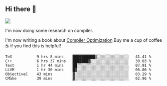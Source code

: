 


<!--
**liusy58/liusy58** is a ✨ _special_ ✨ repository because its `README.md` (this file) appears on your GitHub profile.

Here are some ideas to get you started:

- 🔭 I’m currently working on ...
- 🌱 I’m currently learning ...
- 👯 I’m looking to collaborate on ...
- 🤔 I’m looking for help with ...
- 💬 Ask me about ...
- 📫 How to reach me: ...
- 😄 Pronouns: ...
- ⚡ Fun fact: ...
-->
<!--
![](https://komarev.com/ghpvc/?username=liusy58&color=brightgreen&label=PROFILE+VIEWS)




- 🔭 I’m currently working on my .
- 📫 How to reach me:plz contact me by [email](liusy58@,ail2.sysu.edu.cn) or WeChat(LIUSIYU_58)
- 🏫 I'm an undergraduate in Sun-Yat-sen University majoring in the computer science. Expected to graduate in Spring 2021.
- 👯 I'm now interested in System such as OS, Compiler and Database. 
- 🤔 I’m looking for help with Database System.
-->

## Hi there 👋
![](https://komarev.com/ghpvc/?username=liusy58&color=brightgreen&label=PROFILE+VIEWS)



I'm now doing some research on compiler.

I'm now writing a book about [Compiler Optimization](https://github.com/liusy58/CompilerNotes) Buy me a cup of coffee [☕️](https://user-images.githubusercontent.com/45984215/202376581-4837a283-4812-4063-82bc-cc9c3101d3a5.jpg) if you find this is helpful!


 <!--START_SECTION:waka-->

```text
TeX           9 hrs 8 mins    ██████████▒░░░░░░░░░░░░░░   41.41 %
C++           6 hrs 37 mins   ███████▓░░░░░░░░░░░░░░░░░   30.03 %
Text          1 hr 44 mins    ██░░░░░░░░░░░░░░░░░░░░░░░   07.91 %
LLVM          1 hr 30 mins    █▓░░░░░░░░░░░░░░░░░░░░░░░   06.86 %
ObjectiveC    43 mins         ▓░░░░░░░░░░░░░░░░░░░░░░░░   03.29 %
CMake         39 mins         ▓░░░░░░░░░░░░░░░░░░░░░░░░   02.96 %
```

<!--END_SECTION:waka-->
